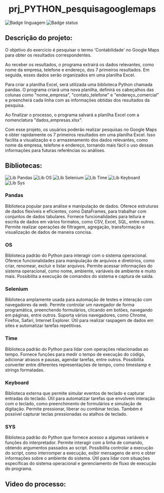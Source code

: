 <h1 align="center"> prj_PYTHON_pesquisagooglemaps </h1>

![Badge linguagem](https://img.shields.io/badge/LINGUAGEM-PYTHON3-yellow) ![Badge status](https://img.shields.io/badge/STATUS-DESENVOLVIDO-green)
## Descrição do projeto:
O objetivo do exercicio é pesquisar o termo 'Contabilidade' no Google Maps para obter os resultados correspondentes.

Ao receber os resultados, o programa extrairá os dados relevantes, como nome da empresa, telefone e endereço, dos 7 primeiros resultados. Em seguida, esses dados serão organizados em uma planilha Excel.

Para criar a planilha Excel, será utilizada uma biblioteca Python chamada pandas. O programa criará uma nova planilha, definirá os cabeçalhos das colunas como "nome_empresa", "contato_telefone" e "endereço_comercial" e preencherá cada linha com as informações obtidas dos resultados da pesquisa.

Ao finalizar o processo, o programa salvará a planilha Excel com a nomenclatura "dados_empresas.xlsx".

Com esse projeto, os usuários poderão realizar pesquisas no Google Maps e obter rapidamente os 7 primeiros resultados em uma planilha Excel. Isso facilita a visualização e o armazenamento dos dados relevantes, como nome da empresa, telefone e endereço, tornando mais fácil o uso dessas informações para futuras referências ou análises.

## Bibliotecas:
![Lib Pandas](https://img.shields.io/badge/Pandas-2C2D72?style=for-the-badge&logo=pandas&logoColor=white)
![Lib OS](https://img.shields.io/badge/OS-0078D6?style=for-the-badge&logo=Windows&logoColor=white)
![Lib Selenium](https://img.shields.io/badge/Selenium-43B02A?style=for-the-badge&logo=Selenium&logoColor=white)
![Lib Time](https://img.shields.io/badge/Time-000000?style=for-the-badge&logo=WakaTime&logoColor=white)
![Lib Keyboard](https://img.shields.io/badge/KEYBOARD-4D4D4D?style=for-the-badge&logo=windows%20terminal&logoColor=white)
![Lib Sys](https://img.shields.io/badge/sys-5391FE?style=for-the-badge&logo=powershell&logoColor=white)

### Pandas
Biblioteca popular para análise e manipulação de dados.
Oferece estruturas de dados flexíveis e eficientes, como DataFrames, para trabalhar com conjuntos de dados tabulares.
Fornece funcionalidades para leitura e escrita de dados em vários formatos, como CSV, Excel, SQL, entre outros.
Permite realizar operações de filtragem, agregação, transformação e visualização de dados de maneira concisa.

### OS
Biblioteca padrão do Python para interagir com o sistema operacional.
Oferece funcionalidades para manipulação de arquivos e diretórios, como criar, renomear, excluir e listar arquivos.
Permite acessar informações do sistema operacional, como nome, ambiente, variáveis de ambiente e muito mais.
Possibilita a execução de comandos do sistema e captura de saída.

### Selenium
Biblioteca amplamente usada para automação de testes e interação com navegadores da web.
Permite controlar um navegador de forma programática, preenchendo formulários, clicando em botões, navegando em páginas, entre outros.
Suporta vários navegadores, como Chrome, Firefox, Safari, Internet Explorer.
Útil para realizar raspagem de dados em sites e automatizar tarefas repetitivas.

### Time
Biblioteca padrão do Python para lidar com operações relacionadas ao tempo.
Fornece funções para medir o tempo de execução do código, adicionar atrasos e pausas, agendar tarefas, entre outros.
Possibilita converter entre diferentes representações de tempo, como timestamp e strings formatadas.

### Keyboard
Biblioteca externa que permite simular eventos de teclado e capturar entradas do teclado.
Útil para automatizar tarefas que envolvem interação com o teclado, como preenchimento de formulários e simulação de digitação.
Permite pressionar, liberar ou combinar teclas.
Também é possível capturar teclas pressionadas ou atalhos de teclado.

### SYS
Biblioteca padrão do Python que fornece acesso a algumas variáveis e funções do interpretador.
Permite interagir com a linha de comando, obtendo argumentos passados ao script.
Possibilita controlar a execução do script, como interromper a execução, exibir mensagens de erro e obter informações sobre o ambiente do sistema.
Útil para lidar com situações específicas do sistema operacional e gerenciamento de fluxo de execução do programa.

## Video do processo:
